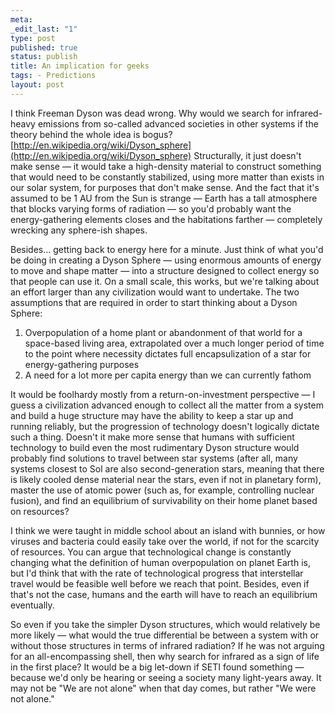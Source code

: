 ```yaml
--- 
meta: 
_edit_last: "1" 
type: post 
published: true 
status: publish 
title: An implication for geeks 
tags: - Predictions 
layout: post 
--- 
```


I think Freeman Dyson was dead wrong. Why would we search for infrared-heavy emissions from so-called advanced societies in other systems if the theory behind the whole idea is bogus? [http://en.wikipedia.org/wiki/Dyson_sphere](http://en.wikipedia.org/wiki/Dyson_sphere) Structurally, it just doesn't make sense — it would take a high-density material to construct something that would need to be constantly stabilized, using more matter than exists in our solar system, for purposes that don't make sense. And the fact that it's assumed to be 1 AU from the Sun is strange — Earth has a tall atmosphere that blocks varying forms of radiation — so you'd probably want the energy-gathering elements closes and the habitations farther — completely wrecking any sphere-ish shapes.

Besides… getting back to energy here for a minute. Just think of what you'd be doing in creating a Dyson Sphere — using enormous amounts of energy to move and shape matter — into a structure designed to collect energy so that people can use it. On a small scale, this works, but we're talking about an effort larger than any civilization would want to undertake. The two assumptions that are required in order to start thinking about a Dyson Sphere: 

  1. Overpopulation of a home plant or abandonment of that world for a space-based living area, extrapolated over a much longer period of time to the point where necessity dictates full encapsulization of a star for energy-gathering purposes
  2. A need for a lot more per capita energy than we can currently fathom

It would be foolhardy mostly from a return-on-investment perspective — I guess a civilization advanced enough to collect all the matter from a system and build a huge structure may have the ability to keep a star up and running reliably, but the progression of technology doesn't logically dictate such a thing. Doesn't it make more sense that humans with sufficient technology to build even the most rudimentary Dyson structure would probably find solutions to travel between star systems (after all, many systems closest to Sol are also second-generation stars, meaning that there is likely cooled dense material near the stars, even if not in planetary form), master the use of atomic power (such as, for example, controlling nuclear fusion), and find an equilibrium of survivability on their home planet based on resources?

I think we were taught in middle school about an island with bunnies, or how viruses and bacteria could easily take over the world, if not for the scarcity of resources. You can argue that technological change is constantly changing what the definition of human overpopulation on planet Earth is, but I'd think that with the rate of technological progress that interstellar travel would be feasible well before we reach that point. Besides, even if that's not the case, humans and the earth will have to reach an equilibrium eventually.

So even if you take the simpler Dyson structures, which would relatively be more likely — what would the true differential be between a system with or without those structures in terms of infrared radiation? If he was not arguing for an all-encompassing shell, then why search for infrared as a sign of life in the first place? It would be a big let-down if SETI found something — because we'd only be hearing or seeing a society many light-years away. It may not be "We are not alone" when that day comes, but rather "We were not alone."